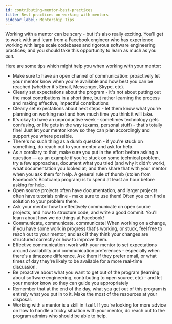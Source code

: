 ```yaml
---
id: contributing-mentor-best-practices
title: Best practices on working with mentors
sidebar_label: Mentorship Tips
---
```


Working with a mentor can be scary - but it's also really exciting. You'll get to work with and learn from a Facebook engineer who has experience working with large scale codebases and rigorous software engineering practices; and you should take this opportunity to learn as much as you can.

Here are some tips which might help you when working with your mentor:


* Make sure to have an open channel of communication: proactively let your mentor know when you're available and how best you can be reached (whether it's Email, Messenger, Skype, etc).
* Clearly set expectations about the program - it's not about putting out the most contributions in a short time, but rather learning the process and making effective, impactful contributions
* Clearly set expectations about next steps - let them know what you're planning on working next and how much time you think it will take. 
* It's okay to have an unproductive week - sometimes technology gets confusing, or life gets in the way (exams, personal stuff) - that's totally fine! Just let your mentor know so they can plan accordingly and support you where possible.
* There's no such thing as a dumb question - if you're stuck on something, do reach out to your mentor and ask for help.
* As a corollary to that, make sure you put in the effort before asking a question — as an example if you're stuck on some technical problem, try a few approaches, document what you tried (and why it didn't work), what documentation you looked at; and then share that with your mentor when you ask them for help. A general rule of thumb (stolen from Facebook's Bootcamp program) is to spend at least an hour before asking for help.
* Open source projects often have documentation, and larger projects often have tutorials online - make sure to use them! Often you can find a solution to your problem there.
* Ask your mentor how to effectively communicate on open source projects, and how to structure code, and write a good commit. You'll learn about how we do things at Facebook!
* Communicate, communicate, communicate! When working on a change, if you have some work in progress that's working, or stuck, feel free to reach out to your mentor, and ask if they think your changes are structured correctly or how to improve them.
* Effective communication: work with your mentor to set expectations around availability and communication preferences - especially when there's a timezone difference. Ask them if they prefer email, or what times of day they're likely to be available for a more real-time discussion.
* Be proactive about what you want to get out of the program (learning about software engineering, contributing to open source, etc) - and let your mentor know so they can guide you appropriately
* Remember that at the end of the day, what you get out of this program is entirely what you put in to it. Make the most of the resources at your disposal.
* Working with a mentor is a skill in itself. If you're looking for more advice on how to handle a tricky situation with your mentor, do reach out to the program admins who should be able to help.

